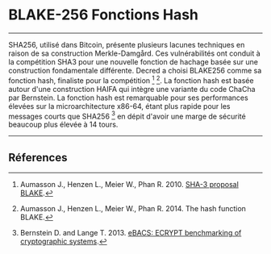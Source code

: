 # **BLAKE-256 Fonctions Hash**

---

SHA256, utilisé dans Bitcoin, présente plusieurs lacunes techniques en raison de sa construction Merkle-Damgård. Ces vulnérabilités ont conduit à la compétition SHA3 pour une nouvelle fonction de hachage basée sur une construction fondamentale différente. Decred a choisi BLAKE256 comme sa fonction hash, finaliste pour la compétition [^1] [^2]. La fonction hash est basée autour d'une construction HAIFA qui intègre une variante du code ChaCha par Bernstein. La fonction hash est remarquable pour ses performances élevées sur la microarchitecture x86-64, étant plus rapide pour les messages courts que SHA256 [^3] en dépit d'avoir une marge de sécurité beaucoup plus élevée à 14 tours.

---

## **<i class="fa fa-book"></i> Réferences**

[^1]: Aumasson J., Henzen L., Meier W., Phan R. 2010. [SHA-3 proposal BLAKE](https://decred.org/research/aumasson2010.pdf).
[^2]: Aumasson J., Henzen L., Meier W., Phan R. 2014. The hash function BLAKE.
[^3]: Bernstein D. and Lange T. 2013. [eBACS: ECRYPT benchmarking of cryptographic systems](http://bench.cr.yp.to).